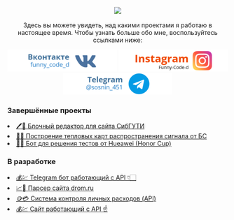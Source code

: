 <p align="center">
  <img src="https://media1.tenor.com/images/e884f717b42f78f0792d914117cd010d/tenor.gif?itemid=9442662"/>
</p>

<p align="center"> Здесь вы можете увидеть, над какими проектами я работаю в настоящее время. Чтобы узнать больше обо мне, воспользуйтесь ссылками ниже: </p>

<p align="center">
  <a href="https://vk.com/funny_code_d" target="_blank"><img src="images/logoza_ru_1_.EcsWp.png" /></a>
  <a href="https://www.instagram.com/funny__code/" target="_blank"><img src="images/logoza_ru.Lwvhb.png" /></a>
  <a href="https://t.me/sosnin_451" target="_blank"><img src="images/logoza_ru_2_.YTeP7.png" /></a>
</p>

<!-- <p align="center">
  <img align="center" src="https://github-readme-stats.vercel.app/api?username=Funny-Code-d&count_private=true&show_icons=true&theme=onedark&hide=contribs"/>  
</p> -->

<h3>Завершённые проекты</h3>
<li>
  <a href="https://github.com/Funny-Code-d/block_text_editor_js">🖊️📝 Блочный редактор для сайта СибГУТИ</a>
</li>
<li>
  <a href="https://github.com/Funny-Code-d/GoogleMapsAPI">📡📶 Построение тепловых карт распространения сигнала от БС</a>
</li>
<li>
  <a href="https://github.com/Funny-Code-d/honorCupBot">🤖🦾 Бот для решения тестов от Hueawei (Honor Cup)</a>
</li>

<h3>В разработке</h3>
<li>
  <a href='https://github.com/Funny-Code-d/finance-tracking-system-bot'>💰💹 Telegram бот работающий с API 👇🏻</a>
</li>
<li>
  <a href="https://github.com/Funny-Code-d/Parser_drom">📈🤖 Парсер сайта drom.ru</a>
</li>
<li>
  <a href='https://github.com/Funny-Code-d/finance-tracking-system'>🪙💳 Система контроля личных расходов (API)</a>
</li>

<li>
  <a href='https://github.com/Funny-Code-d/finance-tracking-system-site'>💰💹 Сайт работающий с API ☝️ </a>
</li>


<!--
**Funny-Code-d/Funny-Code-d** is a ✨ _special_ ✨ repository because its `README.md` (this file) appears on your GitHub profile.

Here are some ideas to get you started:

- 🔭 I’m currently working on ...
- 🌱 I’m currently learning ...
- 👯 I’m looking to collaborate on ...
- 🤔 I’m looking for help with ...
- 💬 Ask me about ...
- 📫 How to reach me: ...
- 😄 Pronouns: ...
- ⚡ Fun fact: ...
-->
